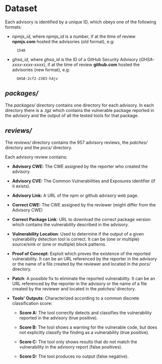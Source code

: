 # Dataset

Each advisory is identified by a unique ID, which obeys one of the following formats:

- *npmjs_id*, where *npmjs_id* is a number, if at the time of review **npmjs.com** hosted the advisories (old format), e.g:
    
        1548

- *ghsa_id*, where *ghsa_id* is the ID of a GitHub Security Advisory (*GHSA-xxxx-xxxx-xxxx*), if at the time of review **github.com** hosted the advisories (new format), e.g:

        GHSA-2cf2-2383-h4jv

## *packages/*

The *packages/* directory contains one directory for each advisory. In each directory there is a *.tgz* which contains the vulnerable package reported in the advisory and the output of all the tested tools for that package.   

## *reviews/*

The *reviews/* directory contains the 957 advisory reviews, the *patches/* directory and the *pocs/* directory.

Each advisory review contains:
    
- **Advisory CWE:** The CWE assigned by the reporter who created the advisory.

- **Advisory CVE:** The  Common Vulnerabilities and Exposures identifier (if it exists).

- **Advisory Link:** A URL of the npm or github advisory web page.

- **Correct CWE:** The CWE assigned by the reviewer (might differ from the Advisory CWE) 

- **Correct Package Link**: URL to download the correct package version which contains the vulnerability described in the advisory.

- **Vulnerability Location**: Used to determine if the output of a given vulnerability detection tool is correct. It can be (one or multiple) source/sink or (one or multiple) block patterns.

- **Proof of Concept**: Exploit which proves the existence of the reported vulnerability. It can be an URL referenced by the reporter in the advisory or the name of a file created by the reviewer and located in the *pocs/* directory.

- **Patch**: A possible fix to eliminate the reported vulnerability. It can be an URL referenced by the reporter in the advisory or the name of a file created by the reviewer and located in the *patches/* directory.

- **Tools' Outputs**: Characterized according to a common discrete classification score:

    - **Score A:** The tool correctly detects and classifies the
    vulnerability reported in the advisory (true positive).

    - **Score B:** The tool shows a warning for the vulnerable
    code, but does not explicitly classify the finding as a
    vulnerability (true positive).

    - **Score C:** The tool only shows results that do not match
    the vulnerability in the advisory report (false positives).

    - **Score D:** The tool produces no output (false negative).